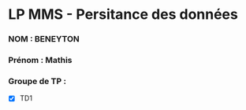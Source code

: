 # LP MMS - Persitance des données

### NOM : BENEYTON
### Prénom : Mathis
### Groupe de TP : 
- [x] TD1
